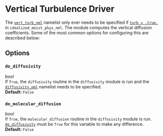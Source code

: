 # Vertical Turbulence Driver
The [`vert_turb_nml`](https://github.com/ExeClim/Isca/blob/master/src/atmos_param/vert_turb_driver/vert_turb_driver.F90) 
namelist only ever needs to be specified if 
[`turb = .true.`](../main/idealized_moist_physics.md#turb) in 
`idealized_moist_phys_nml`. The module computes the vertical diffusion coefficients.
Some of the most common options for configuring this are described below:

## Options
### `do_diffusivity`
*bool*</br> If `True`, the `diffusivity` routine in the `diffusivity` module is run and the 
[`diffusivity_nml`](diffusivity.md) namelist needs to be specified.</br>
**Default:** `False`

### `do_molecular_diffusion`
*bool*</br> If `True`, the `molecular_diffusion` routine in the `diffusivity` module is run. 
[`do_diffusivity`](#do_diffusivity) must be `True` for this variable to make any difference. </br>
**Default:** `False`

